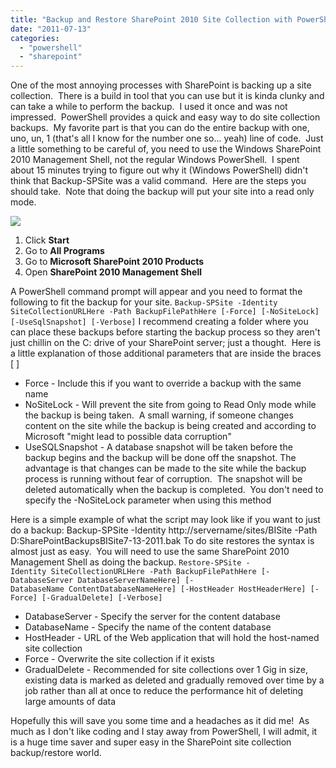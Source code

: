 ```yaml
---
title: "Backup and Restore SharePoint 2010 Site Collection with PowerShell"
date: "2011-07-13"
categories: 
  - "powershell"
  - "sharepoint"
---
```


One of the most annoying processes with SharePoint is backing up a site collection.  There is a build in tool that you can use but it is kinda clunky and can take a while to perform the backup.  I used it once and was not impressed.  PowerShell provides a quick and easy way to do site collection backups.  My favorite part is that you can do the entire backup with one, uno, un, 1 (that's all I know for the number one so... yeah) line of code.  Just a little something to be careful of, you need to use the Windows SharePoint 2010 Management Shell, not the regular Windows PowerShell.  I spent about 15 minutes trying to figure out why it (Windows PowerShell) didn't think that Backup-SPSite was a valid command.  Here are the steps you should take.  Note that doing the backup will put your site into a read only mode.

![](https://images.bradleyschacht.com/wp-content/uploads/2015/08/how-to-use-the-unpivot-transform-in-ssis-2.png)

1. Click **Start**
2. Go to **All Programs**
3. Go to **Microsoft SharePoint 2010 Products**
4. Open **SharePoint 2010 Management Shell**

A PowerShell command prompt will appear and you need to format the following to fit the backup for your site. `Backup-SPSite -Identity SiteCollectionURLHere -Path BackupFilePathHere [-Force] [-NoSiteLock] [-UseSqlSnapshot] [-Verbose]` I recommend creating a folder where you can place these backups before starting the backup process so they aren't just chillin on the C: drive of your SharePoint server; just a thought.  Here is a little explanation of those additional parameters that are inside the braces \[ \]

- Force - Include this if you want to override a backup with the same name
- NoSiteLock - Will prevent the site from going to Read Only mode while the backup is being taken.  A small warning, if someone changes content on the site while the backup is being created and according to Microsoft "might lead to possible data corruption"
- UseSQLSnapshot - A database snapshot will be taken before the backup begins and the backup will be done off the snapshot. The advantage is that changes can be made to the site while the backup process is running without fear of corruption.  The snapshot will be deleted automatically when the backup is completed.  You don't need to specify the -NoSiteLock parameter when using this method

Here is a simple example of what the script may look like if you want to just do a backup: Backup-SPSite -Identity http://servername/sites/BISite -Path D:SharePointBackupsBISite7-13-2011.bak To do site restores the syntax is almost just as easy.  You will need to use the same SharePoint 2010 Management Shell as doing the backup. `Restore-SPSite -Identity SiteCollectionURLHere -Path BackupFilePathHere [-DatabaseServer DatabaseServerNameHere] [-DatabaseName ContentDatabaseNameHere] [-HostHeader HostHeaderHere] [-Force] [-GradualDelete] [-Verbose]`

- DatabaseServer - Specify the server for the content database
- DatabaseName - Specify the name of the content database
- HostHeader - URL of the Web application that will hold the host-named site collection
- Force - Overwrite the site collection if it exists
- GradualDelete - Recommended for site collections over 1 Gig in size, existing data is marked as deleted and gradually removed over time by a job rather than all at once to reduce the performance hit of deleting large amounts of data

Hopefully this will save you some time and a headaches as it did me!  As much as I don't like coding and I stay away from PowerShell, I will admit, it is a huge time saver and super easy in the SharePoint site collection backup/restore world.
